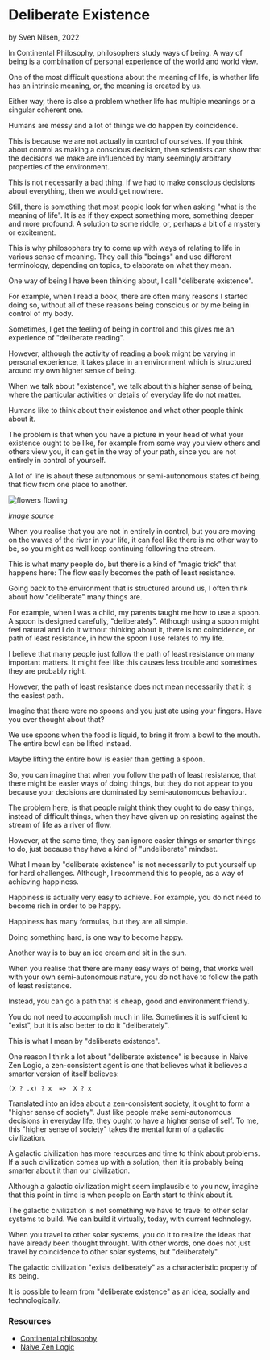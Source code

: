 # Deliberate Existence
by Sven Nilsen, 2022

In Continental Philosophy, philosophers study ways of being.
A way of being is a combination of personal experience of the world and world view.

One of the most difficult questions about the meaning of life,
is whether life has an intrinsic meaning, or, the meaning is created by us.

Either way, there is also a problem whether life has multiple meanings or a singular coherent one.

Humans are messy and a lot of things we do happen by coincidence.

This is because we are not actually in control of ourselves.
If you think about control as making a conscious decision,
then scientists can show that the decisions we make are influenced by many seemingly arbitrary properties of the environment.

This is not necessarily a bad thing.
If we had to make conscious decisions about everything, then we would get nowhere.

Still, there is something that most people look for when asking "what is the meaning of life".
It is as if they expect something more, something deeper and more profound.
A solution to some riddle, or, perhaps a bit of a mystery or excitement.

This is why philosophers try to come up with ways of relating to life in various sense of meaning.
They call this "beings" and use different terminology, depending on topics, to elaborate on what they mean.

One way of being I have been thinking about, I call "deliberate existence".

For example, when I read a book, there are often many reasons I started doing so,
without all of these reasons being conscious or by me being in control of my body.

Sometimes, I get the feeling of being in control and this gives me an experience of "deliberate reading".

However, although the activity of reading a book might be varying in personal experience,
it takes place in an environment which is structured around my own higher sense of being.

When we talk about "existence", we talk about this higher sense of being,
where the particular activities or details of everyday life do not matter.

Humans like to think about their existence and what other people think about it.

The problem is that when you have a picture in your head of what your existence ought to be like,
for example from some way you view others and others view you,
it can get in the way of your path, since you are not entirely in control of yourself.

A lot of life is about these autonomous or semi-autonomous states of being,
that flow from one place to another.

![flowers flowing](https://upload.wikimedia.org/wikipedia/commons/f/f9/Nymphaea_alba.jpg)

*[Image source](https://en.wikipedia.org/wiki/Aquatic_plant#/media/File:Nymphaea_alba.jpg)*

When you realise that you are not in entirely in control,
but you are moving on the waves of the river in your life,
it can feel like there is no other way to be,
so you might as well keep continuing following the stream.

This is what many people do, but there is a kind of "magic trick" that happens here:
The flow easily becomes the path of least resistance.

Going back to the environment that is structured around us,
I often think about how "deliberate" many things are.

For example, when I was a child, my parents taught me how to use a spoon.
A spoon is designed carefully, "deliberately".
Although using a spoon might feel natural and I do it without thinking about it,
there is no coincidence, or path of least resistance, in how the spoon I use relates to my life.

I believe that many people just follow the path of least resistance on many important matters.
It might feel like this causes less trouble and sometimes they are probably right.

However, the path of least resistance does not mean necessarily that it is the easiest path.

Imagine that there were no spoons and you just ate using your fingers.
Have you ever thought about that?

We use spoons when the food is liquid, to bring it from a bowl to the mouth.
The entire bowl can be lifted instead.

Maybe lifting the entire bowl is easier than getting a spoon.

So, you can imagine that when you follow the path of least resistance,
that there might be easier ways of doing things,
but they do not appear to you because your decisions are dominated by semi-autonomous behaviour.

The problem here, is that people might think they ought to do easy things, instead of difficult things,
when they have given up on resisting against the stream of life as a river of flow.

However, at the same time, they can ignore easier things or smarter things to do,
just because they have a kind of "undeliberate" mindset.

What I mean by "deliberate existence" is not necessarily to put yourself up for hard challenges.
Although, I recommend this to people, as a way of achieving happiness.

Happiness is actually very easy to achieve.
For example, you do not need to become rich in order to be happy.

Happiness has many formulas, but they are all simple.

Doing something hard, is one way to become happy.

Another way is to buy an ice cream and sit in the sun.

When you realise that there are many easy ways of being,
that works well with your own semi-autonomous nature,
you do not have to follow the path of least resistance.

Instead, you can go a path that is cheap, good and environment friendly.

You do not need to accomplish much in life.
Sometimes it is sufficient to "exist", but it is also better to do it "deliberately".

This is what I mean by "deliberate existence".

One reason I think a lot about "deliberate existence" is because
in Naive Zen Logic, a zen-consistent agent is one that believes what it believes a smarter version of itself believes:

`(X ? .x) ? x  =>  X ? x`

Translated into an idea about a zen-consistent society, it ought to form a "higher sense of society".
Just like people make semi-autonomous decisions in everyday life, they ought to have a higher sense of self.
To me, this "higher sense of society" takes the mental form of a galactic civilization.

A galactic civilization has more resources and time to think about problems.
If a such civilization comes up with a solution, then it is probably being smarter about it than our civilization.

Although a galactic civilization might seem implausible to you now,
imagine that this point in time is when people on Earth start to think about it.

The galactic civilization is not something we have to travel to other solar systems to build.
We can build it virtually, today, with current technology.

When you travel to other solar systems, you do it to realize the ideas that have already been thought throught.
With other words, one does not just travel by coincidence to other solar systems, but "deliberately".

The galactic civilization "exists deliberately" as a characteristic property of its being.

It is possible to learn from "deliberate existence" as an idea, socially and technologically.

### Resources

- [Continental philosophy](https://en.wikipedia.org/wiki/Continental_philosophy)
- [Naive Zen Logic](https://github.com/advancedresearch/path_semantics/blob/master/papers-wip/naive-zen-logic.pdf)
